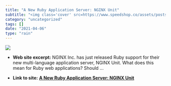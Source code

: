 ```yaml
---
title: "A New Ruby Application Server: NGINX Unit"
subtitle: "<img class='cover' src=https://www.speedshop.co/assets/posts/img/nginxunit-share.jpg>"
category: "uncategorized"
tags: []
date: "2021-04-06"
type: "rain"
---
```

<img class="cover" src=https://www.speedshop.co/assets/posts/img/nginxunit-share.jpg>



* **Web site excerpt:** NGINX Inc. has just released Ruby support for their new multi-language application server, NGINX Unit. What does this mean for Ruby web applications? Should ...

* **Link to site:** **[A New Ruby Application Server: NGINX Unit](https://www.speedshop.co/2018/03/28/nginx-unit-for-ruby.html)**